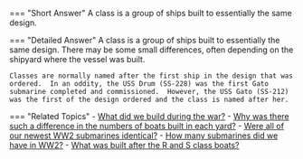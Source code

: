 
=== "Short Answer"
    A class is a group of ships built to essentially the same design.

=== "Detailed Answer"
    A class is a group of ships built to essentially the same design.  There may be some small differences, often depending on the shipyard where the vessel was built.

    Classes are normally named after the first ship in the design that was ordered.  In an oddity, the USS Drum (SS-228) was the first Gato submarine completed and commissioned.  However, the USS Gato (SS-212) was the first of the design ordered and the class is named after her.

=== "Related Topics"
    - [What did we build during the war?](../FAQs/what-did-we-build-during-the-war.md)
    - [Why was there such a difference in the numbers of boats built in each yard?](../FAQs/why-was-there-such-a-difference-in-the-numbers-of-boats-built-in-each-yard.md)
    - [Were all of our newest WW2 submarines identical?](../FAQs/were-all-of-our-newest-ww2-submarines-identical.md)
    - [How many submarines did we have in WW2?](../FAQs/how-many-submarines-did-we-have-in-ww2.md)
    - [What was built after the R and S class boats?](../FAQs/what-was-built-after-the-r-and-s-class-boats.md)
